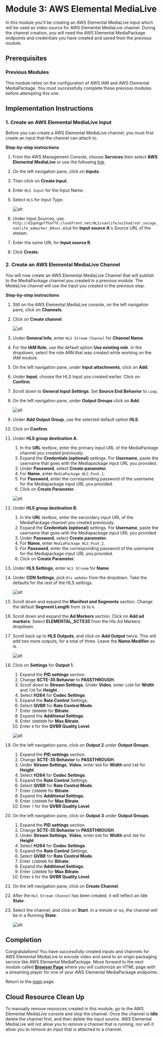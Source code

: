 # Module 3: AWS Elemental MediaLive

In this module you'll be creating an AWS Elemental MediaLive input which will be used as video source for AWS Elemental MediaLive channel. During the channel creation, you will need the AWS Elemental MediaPackage endpoints and credentials you have created and saved from the previous module.

## Prerequisites

### Previous Modules

This module relies on the configuration of AWS IAM and AWS Elemental MediaPackage. You must successfully complete these previous modules before attempting this one.

## Implementation Instructions

### 1. Create an AWS Elemental MediaLive Input

Before you can create a AWS Elemental MediaLive channel, you must first create an input that the channel can attach to. 

**Step-by-step instructions**

1. From the AWS Management Console, choose **Services** then select **AWS Elemental MediaLive** or use the following [link](https://us-west-2.console.aws.amazon.com/medialive/home).

1. On the left navigation pane, click on **Inputs**.

1. Then click on **Create Input**.

1. Enter `HLS Input` for the Input Name.

1. Select `HLS` for Input Type. 

	![alt](HLSInput.png)


1. Under Input Sources, use `http://d2qohgpffhaffh.cloudfront.net/HLS/vanlife/withad/sdr_uncage_vanlife_admarker_60sec.m3u8` for **Input source A**'s Source URL of the stream.

1. Enter the same URL for **Input source B**.

1. Click **Create**.


### 2. Create an AWS Elemental MediaLive Channel

You will now create an AWS Elemental MediaLive Channel that will publish to the MediaPackage channel you created in a previous module. The MediaLive channel will use the input you created in the previous step.

**Step-by-step instructions**

1. Still on the AWS Elemental MediaLive console, on the left navigation pane, click on **Channels**.

1. Click on **Create channel**.

	![alt](MediaLiveChannel.png)

1. Under **General Info**, enter `HLS Stream Channel` for **Channel Name**.

1. For the **IAM Role**, use the default option **Use existing role**. In the dropdown, select the role ARN that was created while working on the IAM module. 

1. On the left navigation pane, under **Input attachments**, click on **Add**.

1. Under **Input**, choose the HLS Input you created earlier. Click on **Confirm**.

1. Scroll down to **General Input Settings**.  Set **Source End Behavior** to `Loop`.

1. On the left navigation pane, under **Output Groups** click on **Add**.

	![alt](MediaLiveOutputGroup.png)

1. Under **Add Output Group**, use the selected default option **HLS**. 

1. Click on **Confirm**.

1. Under **HLS group destination A**:
	1. In the **URL** textbox, enter the primary input URL of the MediaPackage channel you created previously.
	1. Expand the **Credentials (optional)** settings. For **Username**, paste the username that goes with the Mediapackage input URL you provided. 
	1. Under **Password**, select **Create parameter**. 
	1. For **Name**, enter `MediaPackage_HLS_Push_1`. 
	1. For **Password**, enter the corresponding password of the username for the Mediapackage input URL you provided.
	1. Click on **Create Parameter**. 

	![alt](HLSDestinations.png)


1. Under **HLS group destination B**:
	1. In the **URL** textbox, enter the secondary input URL of the MediaPackage channel you created previously.
	1. Expand the **Credentials (optional)** settings. For **Username**, paste the username that goes with the Mediapackage input URL you provided. 
	1. Under **Password**, select **Create parameter**. 
	1. For **Name**, enter `MediaPackage_HLS_Push_2`. 
	1. For **Password**, enter the corresponding password of the username for the Mediapackage input URL you provided.
	1. Click on **Create Parameter**. 

1. Under **HLS Settings**, enter `HLS Stream` for **Name**.

1. Under **CDN Settings**, pick `Hls webdav` from the dropdown. Take the defaults for the rest of the HLS settings.

	![alt](HLSSettings.png)

1. Scroll down and expand the **Manifest and Segments** section. Change the default **Segment Length** from `10` to `6`.

1. Scroll down and expand the **Ad Markers** section. Click on **Add ad markers**. Select **ELEMENTAL_SCTE35** from the Hls Ad Markers dropdown. 

1. Scroll back up to **HLS Outputs**, and click on **Add Output** twice. This will add two more outputs, for a total of three. Leave the **Name Modifier** as is.

	![alt](HLSOutputs.png)

1.  Click on **Settings** for **Output 1**.
	1. Expand the **PID settings** section. 
	1. Change **SCTE-35 Behavior** to **PASSTHROUGH**.
	1. Scroll down to **Stream Settings**. Under **Video**, enter `1280` for **Width** and `720` for **Height** .
	1. Select **H264** for **Codec Settings**.
	1. Expand the **Rate Control** Settings.
	1. Select **QVBR** for **Rate Control Mode**.
	1. Enter `3800000` for **Bitrate**.
	1. Expand the **Additional Settings**. 
	1. Enter `3800000` for **Max Bitrate**.
	1. Enter `8` for the **QVBR Quality Level**.

	![alt](VideoStreamSettings.png)

1. On the left navigation pane, click on **Output 2** under **Output Groups**.
	1. Expand the **PID settings** section. 
	1. Change **SCTE-35 Behavior** to **PASSTHROUGH**.
	1. Under **Stream Settings**, **Video**, enter `960` for **Width** and `540` for **Height**.
	1. Select **H264** for **Codec Settings**.
	1. Expand the **Rate Control** Settings.
	1. Select **QVBR** for **Rate Control Mode**.
	1. Enter `2300000` for  **Bitrate**.
	1. Expand the **Additional Settings**. 
	1. Enter `2300000` for **Max Bitrate**.
	1. Enter `7` for the **QVBR Quality Level**.

1. On the left navigation pane, click on **Output 3** under **Output Groups**.
	1. Expand the **PID settings** section. 
	1. Change **SCTE-35 Behavior** to **PASSTHROUGH**.
	1. Under **Stream Settings**, **Video**, enter `640` for **Width** and `360` for **Height** 
	1. Select **H264** for **Codec Settings**.
	1. Expand the **Rate Control** Settings.
	1. Select **QVBR** for **Rate Control Mode**.
	1. Enter `1200000` for **Bitrate**.
	1. Expand the **Additional Settings**. 
	1. Enter `1200000` for **Max Bitrate**.
	1. Enter `6` for the **QVBR Quality Level**.


1. On the left navigation pane, click on **Create Channel**.

1. After the `HLS Stream Channel` has been created, it will reflect an Idle **State**. 

1. Select the channel, and click on **Start**. In a minute or so, the channel will be in a Running **State**.

	![alt](RunningChannel.png)	

## Completion

Congratulations!  You have successfully created inputs and channels for AWS Elemental MediaLive to encode video and send to an origin packaging service like AWS Elemental MediaPackage. Move forward to the next module called [**Browser Page**](../4-BrowserPage/README.md) where you will customize an HTML page with a streaming player for one of your AWS Elemental MediaPackage endpoints.
 
Return to the [main](../README.md) page.

## Cloud Resource Clean Up

To manually remove resources created in this module, go to the AWS Elemental MediaLive console and stop the channel. Once the channel is **Idle** delete the channel first, and then delete the input source. AWS Elemental MediaLive will not allow you to remove a channel that is running, nor will it allow you to remove an input that is attached to a channel.

